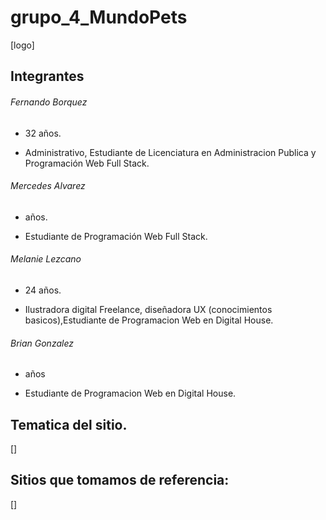 # grupo_4_MundoPets
[logo]



## Integrantes

###### Fernando Borquez

- 32 años.

- Administrativo, Estudiante de Licenciatura en Administracion Publica y Programación Web Full Stack.

###### Mercedes Alvarez

-  años.

- Estudiante de Programación Web Full Stack.

###### Melanie Lezcano

- 24 años.

- Ilustradora digital Freelance, diseñadora UX (conocimientos basicos),Estudiante de Programacion Web en Digital House.

###### Brian Gonzalez

-  años

- Estudiante de Programacion Web en Digital House.

## Tematica del sitio.
[]
## Sitios que tomamos de referencia:
[]
